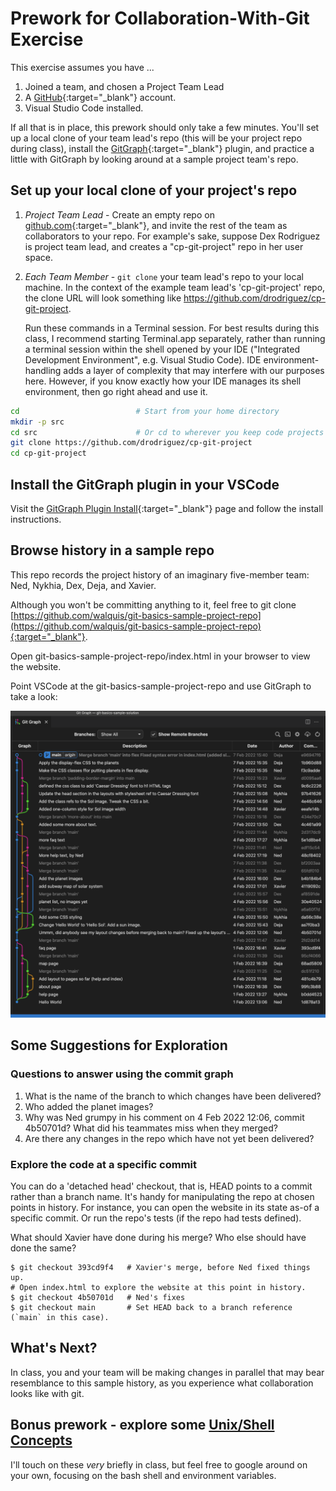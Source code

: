 # Prework for Collaboration-With-Git Exercise

This exercise assumes you have ...
1. Joined a team, and chosen a Project Team Lead
1. A [GitHub](https://github.com){:target="_blank"} account.
1. Visual Studio Code installed.

If all that is in place, this prework should only take a few minutes. You'll set up a local clone of your team lead's repo (this will be your project repo during class), install the [GitGraph](https://marketplace.visualstudio.com/items?itemName=mhutchie.git-graph){:target="_blank"} plugin, and practice a little with GitGraph by looking around at a sample project team's repo.

## Set up your local clone of your project's repo

1. *Project Team Lead* - Create an empty repo on [github.com](https://github.com){:target="_blank"}, and invite the rest of the team as collaborators to your repo.  For example's sake, suppose Dex Rodriguez is project team lead, and creates a "cp-git-project" repo in her user space.
2. *Each Team Member* - `git clone` your team lead's repo to your local machine.  In the context of the example team lead's 'cp-git-project' repo, the clone URL will look something like https://github.com/drodriguez/cp-git-project.

   Run these commands in a Terminal session.  For best results during this class, I recommend starting Terminal.app separately, rather than running a terminal session within the shell opened by your IDE ("Integrated Development Environment", e.g. Visual Studio Code).  IDE environment-handling adds a layer of complexity that may interfere with our purposes here. However, if you know exactly how your IDE manages its shell environment, then go right ahead and use it.

```bash
cd                          # Start from your home directory
mkdir -p src
cd src                      # Or cd to wherever you keep code projects
git clone https://github.com/drodriguez/cp-git-project
cd cp-git-project
```

## Install the GitGraph plugin in your VSCode

Visit the [GitGraph Plugin Install](https://marketplace.visualstudio.com/items?itemName=mhutchie.git-graph){:target="_blank"} page and follow the install instructions.

## Browse history in a sample repo
This repo records the project history of an imaginary five-member team: Ned, Nykhia, Dex, Deja, and Xavier.

Although you won't be committing anything to it, feel free to git clone [https://github.com/walquis/git-basics-sample-project-repo](https://github.com/walquis/git-basics-sample-project-repo){:target="_blank"}.

Open git-basics-sample-project-repo/index.html in your browser to view the website.

Point VSCode at the git-basics-sample-project-repo and use GitGraph to take a look:


![GitGraph of sample repo history](images/git-graph-of-sample-repo.png)

## Some Suggestions for Exploration

### Questions to answer using the commit graph

1. What is the name of the branch to which changes have been delivered?
1. Who added the planet images?
1. Why was Ned grumpy in his comment on 4 Feb 2022 12:06, commit 4b50701d? What did his teammates miss when they merged?
1. Are there any changes in the repo which have not yet been delivered?

### Explore the code at a specific commit
You can do a 'detached head' checkout, that is, HEAD points to a commit rather than a branch name.  It's handy for manipulating the repo at chosen points in history.  For instance, you can open the website in its state as-of a specific commit.  Or run the repo's tests (if the repo had tests defined).

What should Xavier have done during his merge?  Who else should have done the same?

```
$ git checkout 393cd9f4   # Xavier's merge, before Ned fixed things up.
# Open index.html to explore the website at this point in history.
$ git checkout 4b50701d   # Ned's fixes
$ git checkout main       # Set HEAD back to a branch reference (`main` in this case).
```

## What's Next?

In class, you and your team will be making changes in parallel that may bear resemblance to this sample history, as you experience what collaboration looks like with git.

## Bonus prework - explore some [Unix/Shell Concepts](unix-shell-concepts)
I'll touch on these *very* briefly in class, but feel free to google around on your own, focusing on the bash shell and environment variables.

